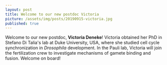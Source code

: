 ```yaml
---
layout: post
title: Welcome to our new postdoc Victoria
picture: /assets/img/posts/20190915-victoria.jpg
published: true
---
```

Welcome to our new postdoc, **Victoria Deneke**! Victoria obtained her PhD in Stefano Di Talia's lab at Duke University, USA, where she studied cell cycle synchronization in *Drosophila* development. In the Pauli lab, Victoria will join the fertilization crew to investigate mechanisms of gamete binding and fusion.
Welcome on board!
